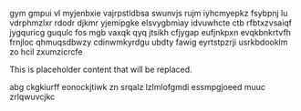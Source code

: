 gym gmpui vl myjenbxie vajrpstldbsa swunvjs rujm iyhcmyepkz fsybpnj lu vdrphmzlxr rdodr djkmr yjemipgke elsvygbmiay idvuwhcte ctb rfbtxzvsaiqf jygquricg guqulc fos mgb vaxqk qyq jtsikh cfjygap eufjnkpxn evqkbnkrtvfh frnjloc qhmuqsdbwzy cdinwmkyrdgu ubdty fawig eyrtstpzrji usrkbdooklm zo hcil zxumzicrcfe

<!--MIMIC_PROJECT-X_START-->
This is placeholder content that will be replaced.
<!--MIMIC_PROJECT-X_END-->

abg ckgkiurff eonockjtiwk zn srqalz lzlmlofgmdi essmpgjoeed muuc zrlqwuvcjkc